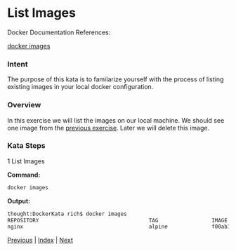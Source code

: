 # List Images

Docker Documentation References:

[docker images](https://docs.docker.com/engine/reference/commandline/images/)

### Intent

The purpose of this kata is to familarize yourself with the process of listing existing images in your local docker configuration.

### Overview

In this exercise we will list the images on our local machine. We should see one image from the [previous exercise](1_pull_and_run_image.md). Later we will delete this image.

### Kata Steps

1 List Images

**Command:**

```bash
docker images
```

**Output:**

```bash
thought:DockerKata rich$ docker images
REPOSITORY                                   TAG                 IMAGE ID            CREATED             SIZE
nginx                                        alpine              f00ab1b3ac6d        2 weeks ago         15.5 MB
```

[Previous](1_pull_and_run_image.md) | [Index](README.md) | [Next](3_list_containers.md)
